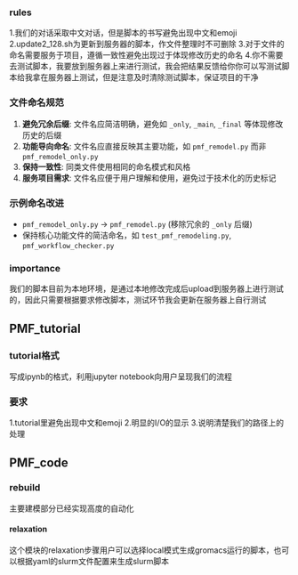 ### rules
1.我们的对话采取中文对话，但是脚本的书写避免出现中文和emoji
2.update2_128.sh为更新到服务器的脚本，作文件整理时不可删除
3.对于文件的命名需要服务于项目，遵循一致性避免出现过于体现修改历史的命名
4.你不需要去测试脚本，我要放到服务器上来进行测试，我会把结果反馈给你你可以写测试脚本给我拿在服务器上测试，但是注意及时清除测试脚本，保证项目的干净

### 文件命名规范
1. **避免冗余后缀**: 文件名应简洁明确，避免如 `_only`, `_main`, `_final` 等体现修改历史的后缀
2. **功能导向命名**: 文件名应直接反映其主要功能，如 `pmf_remodel.py` 而非 `pmf_remodel_only.py`
3. **保持一致性**: 同类文件使用相同的命名模式和风格
4. **服务项目需求**: 文件名应便于用户理解和使用，避免过于技术化的历史标记

### 示例命名改进
- `pmf_remodel_only.py` → `pmf_remodel.py` (移除冗余的 `_only` 后缀)
- 保持核心功能文件的简洁命名，如 `test_pmf_remodeling.py`, `pmf_workflow_checker.py`
### importance
我们的脚本目前为本地环境，是通过本地修改完成后upload到服务器上进行测试的，因此只需要根据要求修改脚本，测试环节我会更新在服务器上自行测试

## PMF_tutorial
### tutorial格式
写成ipynb的格式，利用jupyter notebook向用户呈现我们的流程
### 要求
1.tutorial里避免出现中文和emoji
2.明显的I/O的显示
3.说明清楚我们的路径上的处理

## PMF_code
### rebuild
主要建模部分已经实现高度的自动化
#### relaxation
这个模块的relaxation步骤用户可以选择local模式生成gromacs运行的脚本，也可以根据yaml的slurm文件配置来生成slurm脚本
